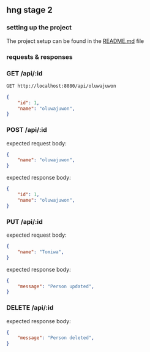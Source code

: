 ## hng stage 2

### setting up the project

The project setup can be found in the [README.md](README.md) file

### requests & responses

### GET /api/:id


```bash
GET http://localhost:8080/api/oluwajuwon
```

```json
{
    "id": 1,
    "name": "oluwajuwon",
}
```

### POST /api/:id

expected request body:

```json
{
    "name": "oluwajuwon",
}
```

expected response body:

```json
{
    "id": 1,
    "name": "oluwajuwon",
}
```

### PUT /api/:id

expected request body:

```json
{
    "name": "Tomiwa",
}
```

expected response body:

```json
{
    "message": "Person updated",
}
```

### DELETE /api/:id

expected response body:

```json
{
    "message": "Person deleted",
}
```


